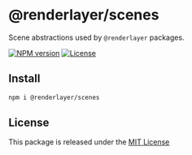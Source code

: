 # @renderlayer/scenes

Scene abstractions used by `@renderlayer` packages.

[![NPM version][npm-badge]][npm-url]
[![License][license-badge]][license-url]

## Install

```bash
npm i @renderlayer/scenes
```

## License

This package is released under the [MIT License][license-url]

[npm-badge]: https://img.shields.io/npm/v/@renderlayer/scenes
[npm-url]: https://www.npmjs.com/package/@renderlayer/scenes
[license-badge]: https://img.shields.io/npm/l/renderlayer.svg?cacheSeconds=2592000
[license-url]: https://github.com/epreston/renderlayer/blob/main/LICENSE
